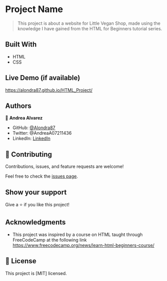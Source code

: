# Project Name

> This project is about a website for Little Vegan Shop, made using the knowledge I have gained from the HTML for Beginners tutorial series.

## Built With

- HTML
- CSS

## Live Demo (if available)

https://alondra87.github.io/HTML_Project/

## Authors

👤 **Andrea Alvarez**

- GitHub: [@Alondra87](https://github.com/Alondra87)
- Twitter: @AndreaA07211436
- LinkedIn: [LinkedIn](https://www.linkedin.com/in/andrea-a-384903224/)

## 🤝 Contributing

Contributions, issues, and feature requests are welcome!

Feel free to check the [issues page](../../issues/).

## Show your support

Give a ⭐️ if you like this project!

## Acknowledgments

- This project was inspired by a course on HTML taught through FreeCodeCamp at the following link https://www.freecodecamp.org/news/learn-html-beginners-course/

## 📝 License

This project is [MIT] licensed.
